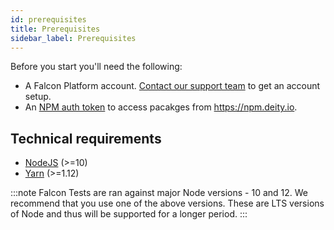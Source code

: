 ```yaml
---
id: prerequisites
title: Prerequisites
sidebar_label: Prerequisites
---
```


Before you start you'll need the following:

- A Falcon Platform account. <a href="https://deity.io/contact" target="_blank" rel="noreferrer noopener">Contact our support team</a> to get an account setup.
- An [NPM auth token](npm) to access pacakges from <a href="https://npm.deity.io" target="_blank" rel="noreferrer noopener">https://npm.deity.io</a>.

## Technical requirements

- [NodeJS](https://nodejs.org) (>=10)
- [Yarn](https://yarnpkg.com) (>=1.12)

:::note Falcon Tests are ran against major Node versions - 10 and 12.
We recommend that you use one of the above versions. These are LTS versions of Node and thus will be supported for a longer period.
:::
